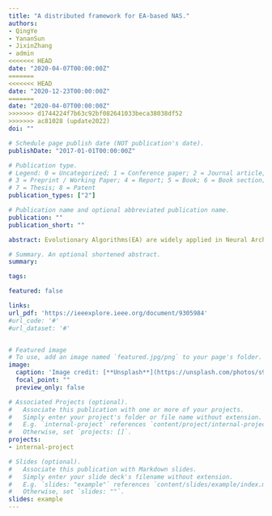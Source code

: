 ```yaml
---
title: "A distributed framework for EA-based NAS."
authors:
- QingYe
- YananSun
- JixinZhang
- admin
<<<<<<< HEAD
date: "2020-04-07T00:00:00Z"
=======
<<<<<<< HEAD
date: "2020-12-23T00:00:00Z"
=======
date: "2020-04-07T00:00:00Z"
>>>>>>> d1744224f7b63c92bf082641033beca38038df52
>>>>>>> ac81028 (update2022)
doi: ""

# Schedule page publish date (NOT publication's date).
publishDate: "2017-01-01T00:00:00Z"

# Publication type.
# Legend: 0 = Uncategorized; 1 = Conference paper; 2 = Journal article;
# 3 = Preprint / Working Paper; 4 = Report; 5 = Book; 6 = Book section;
# 7 = Thesis; 8 = Patent
publication_types: ["2"]

# Publication name and optional abbreviated publication name.
publication: ""
publication_short: ""

abstract: Evolutionary Algorithms(EA) are widely applied in Neural Architecture Search(NAS) and have achieved appealing results. Different EA-based NAS algorithms may utilize different encoding schemes for network representation, while they have the same workflow (i.e., the initialization of the population, individual evaluation, and evolution). Because each individual needs complete training and validation on the target dataset, the EA-based NAS always consumes significant computation and time inevitably, which results in the bottleneck of this approach. To ameliorate this issue, this paper proposes a distributed framework to boost the computing of the EA-based NAS. This framework is a server/worker model where the server distributes individuals, collects the validated individuals and hosts the evolution operations. Meanwhile, the most time-consuming phase (i.e., individual evaluation) is allocated to the computational workers. Additionally, a new packet structure of the message delivered in the cluster is designed to encapsulate various network representation of different EA-based NAS algorithms. We design an EA-based NAS algorithm as a sample to investigate the effectiveness of the proposed framework. Extensive experiments are performed on an illustrative cluster with different scales, and the results reveal that the framework can achieve a nearly linear reduction of the training time with the increase of the computational workers.

# Summary. An optional shortened abstract.
summary:

tags:

featured: false

links:
url_pdf: 'https://ieeexplore.ieee.org/document/9305984'
#url_code: '#'
#url_dataset: '#'


# Featured image
# To use, add an image named `featured.jpg/png` to your page's folder. 
image:
  caption: 'Image credit: [**Unsplash**](https://unsplash.com/photos/s9CC2SKySJM)'
  focal_point: ""
  preview_only: false

# Associated Projects (optional).
#   Associate this publication with one or more of your projects.
#   Simply enter your project's folder or file name without extension.
#   E.g. `internal-project` references `content/project/internal-project/index.md`.
#   Otherwise, set `projects: []`.
projects:
- internal-project

# Slides (optional).
#   Associate this publication with Markdown slides.
#   Simply enter your slide deck's filename without extension.
#   E.g. `slides: "example"` references `content/slides/example/index.md`.
#   Otherwise, set `slides: ""`.
slides: example
---
```

